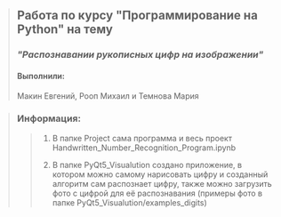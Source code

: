 >## Работа по курсу "Программирование на Python" на тему 
>### *"Распознавании рукописных цифр на изображении"*
>#### Выполнили: 
> Макин Евгений, Рооп Михаил и Темнова Мария

> ### Информация:
>>1) В папке Project сама программа и весь проект Handwritten_Number_Recognition_Program.ipynb
>>
>>2) В папке PyQt5_Visualution создано приложение, в котором можно самому нарисовать цифру и созданный алгоритм сам распознает цифру, также можно загрузить фото с цифрой для её распознавания (примеры фото в папке PyQt5_Visualution/examples_digits)   

